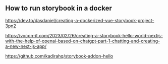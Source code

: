 ## How to run storybook in a docker

https://dev.to/dasdaniel/creating-a-dockerized-vue-storybook-project-3pn2

https://vocon-it.com/2023/02/26/creating-a-storybook-hello-world-nextjs-with-the-help-of-openai-based-on-chatgpt-part-1-chatting-and-creating-a-new-next-js-app/

https://github.com/kadirahq/storybook-addon-hello
